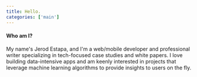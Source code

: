 ```yaml
---
title: Hello.
categories: ['main']
---
```


#### Who am I?
My name's Jerod Estapa, and I'm a web/mobile developer and professional writer specializing in tech-focused case studies and white papers. I love building data-intensive apps and am keenly interested in projects that leverage machine learning algorithms to provide insights to users on the fly.

